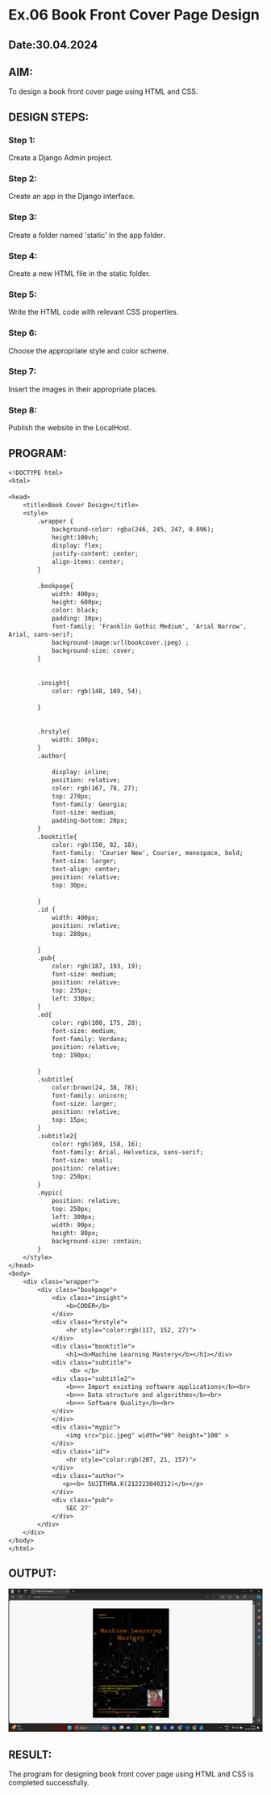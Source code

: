 # Ex.06 Book Front Cover Page Design
## Date:30.04.2024

## AIM:
To design a book front cover page using HTML and CSS.

## DESIGN STEPS:

### Step 1:
Create a Django Admin project.

### Step 2:
Create an app in the Django interface.

### Step 3:
Create a folder named 'static' in the app folder.

### Step 4:
Create a new HTML file in the static folder.

### Step 5:
Write the HTML code with relevant CSS properties.

### Step 6:
Choose the appropriate style and color scheme.

### Step 7:
Insert the images in their appropriate places.

### Step 8:
Publish the website in the LocalHost.

## PROGRAM:
```
<!DOCTYPE html>
<html>

<head>
    <title>Book Cover Design</title>
    <style> 
        .wrapper {
            background-color: rgba(246, 245, 247, 0.896);
            height:100vh;
            display: flex;
            justify-content: center;
            align-items: center;
        }
        
        .bookpage{
            width: 400px;
            height: 600px;
            color: black;
            padding: 30px;
            font-family: 'Franklin Gothic Medium', 'Arial Narrow', Arial, sans-serif;
            background-image:url(bookcover.jpeg) ;
            background-size: cover;
        }
            
        
        .insight{
            color: rgb(148, 109, 54);
        
        }
        
        
        .hrstyle{
            width: 100px;
        }
        .author{
        
            display: inline;
            position: relative;
            color: rgb(167, 78, 27);
            top: 270px;
            font-family: Georgia;
            font-size: medium;
            padding-bottom: 20px;
        }
        .booktitle{
            color: rgb(150, 82, 18);
            font-family: 'Courier New', Courier, monospace, bold;
            font-size: larger;
            text-align: center;
            position: relative;
            top: 30px;
        
        }
        .id {
            width: 400px;
            position: relative;
            top: 280px;
            
        }
        .pub{
            color: rgb(187, 193, 19);
            font-size: medium;
            position: relative;
            top: 235px;
            left: 330px;
        }
        .ed{
            color: rgb(100, 175, 20);
            font-size: medium;
            font-family: Verdana;
            position: relative;
            top: 190px;
        
        }
        .subtitle{
            color:brown(24, 38, 78);
            font-family: unicorn;
            font-size: larger;
            position: relative;
            top: 15px;
        }
        .subtitle2{
            color: rgb(169, 158, 16);
            font-family: Arial, Helvetica, sans-serif;
            font-size: small;
            position: relative;
            top: 250px;
        }
        .mypic{
            position: relative;
            top: 250px;
            left: 300px;
            width: 90px;
            height: 80px;
            background-size: contain;
        }
    </style>
</head>
<body>
    <div class="wrapper">
        <div class="bookpage">
            <div class="insight">
                <b>CODER</b>
            </div>
            <div class="hrstyle">
                <hr style="color:rgb(117, 152, 27)">
            </div>
            <div class="booktitle">
                <h1><b>Machine Learning Mastery</b></h1></div>
            <div class="subtitle">
                 <b> </b> 
            <div class="subtitle2">
                <b>>> Import existing software applications</b><br>
                <b>>> Data structure and algorithms</b><br>
                <b>>> Software Quality</b><br>
            </div>     
            </div>
            <div class="mypic">
                <img src="pic.jpeg" width="90" height="100" >
            </div>
            <div class="id">
                <hr style="color:rgb(207, 21, 157)">
            </div>
            <div class="author">
               <p><b> SUJITHRA.K(212223040212)</b></p>
            </div>
            <div class="pub">
                SEC 27'
            </div>
        </div>
    </div>
</body>
</html>
```

## OUTPUT:


![alt text](<Screenshot (5).png>)

## RESULT:
The program for designing book front cover page using HTML and CSS is completed successfully.
